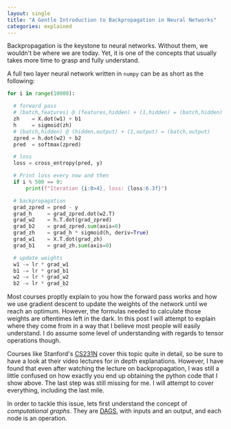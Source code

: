 ```yaml
---
layout: single
title: "A Gentle Introduction to Backpropagation in Neural Networks"
categories: explained
---
```


Backpropagation is the keystone to neural networks. Without them, we wouldn't be where we are today. Yet, it is one of the concepts that usually takes more time to grasp and fully understand.

A full two layer neural network written in `numpy` can be as short as the following:

```python
for i in range(10000):

  # forward pass
  # (batch,features) @ (features,hidden) + (1,hidden) = (batch,hidden)
  zh    = X.dot(w1) + b1
  h     = sigmoid(zh)
  # (batch,hidden) @ (hidden,output) + (1,output) = (batch,output)
  zpred = h.dot(w2) + b2
  pred  = softmax(zpred)

  # loss
  loss = cross_entropy(pred, y)

  # Print loss every now and then
  if i % 500 == 0:
      print(f"Iteration {i:0>4}, loss: {loss:6.3f}")

  # backpropagation
  grad_zpred = pred - y
  grad_h     = grad_zpred.dot(w2.T)
  grad_w2    = h.T.dot(grad_zpred)
  grad_b2    = grad_zpred.sum(axis=0)
  grad_zh    = grad_h * sigmoid(h, deriv=True)
  grad_w1    = X.T.dot(grad_zh)
  grad_b1    = grad_zh.sum(axis=0)

  # update weights
  w1 -= lr * grad_w1
  b1 -= lr * grad_b1
  w2 -= lr * grad_w2
  b2 -= lr * grad_b2
```

Most courses proptly explain to you how the forward pass works and how we use gradient descent to update the weights of the network until we reach an optimum. However, the formulas needed to calculate those weights are oftentimes left in the dark. In this post I will attempt to explain where they come from in a way that I believe most people will easily understand. I do assume some level of understanding with regards to tensor operations though.

Courses like Stanford's [CS231N](http://cs231n.stanford.edu/syllabus.html) cover this topic quite in detail, so be sure to have a look at their video lectures for in depth explanations. However, I have found that even after watching the lecture on backpropagation, I was still a little confused on how exactly you end up obtaining the python code that I show above. The last step was still missing for me. I will attempt to cover everything, including the last mile.

In order to tackle this issue, lets first understand the concept of _computational graphs_. They are [DAGS](https://en.wikipedia.org/wiki/Directed_acyclic_graph), with inputs and an output, and each node is an operation.
